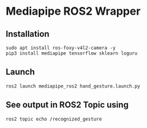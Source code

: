 # Mediapipe ROS2 Wrapper
## Installation
```
sudo apt install ros-foxy-v4l2-camera -y
pip3 install mediapipe tensorflow sklearn loguru
```
## Launch
```
ros2 launch mediapipe_ros2 hand_gesture.launch.py
```
## See output in ROS2 Topic using
```
ros2 topic echo /recognized_gesture
```
